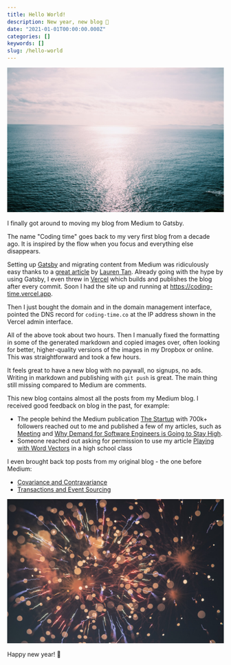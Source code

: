 ```yaml
---
title: Hello World!
description: New year, new blog 🎉
date: "2021-01-01T00:00:00.000Z"
categories: []
keywords: []
slug: /hello-world
---
```


![Ocean](./ocean.jpeg)

I finally got around to moving my blog from Medium to Gatsby.

The name "Coding time" goes back to my very first blog from a decade ago. It is inspired by the flow when you focus and everything else disappears.

Setting up [Gatsby](https://www.gatsbyjs.com/) and migrating content from Medium was ridiculously easy thanks to a [great article](https://www.no.lol/2019-03-16-medium-to-gatsby/) by [Lauren Tan](https://twitter.com/sugarpirate_). Already going with the hype by using Gatsby, I even threw in [Vercel](https://vercel.com/) which builds and publishes the blog after every commit. Soon I had the site up and running at https://coding-time.vercel.app.

Then I just bought the domain and in the domain management interface, pointed the DNS record for `coding-time.co` at the IP address shown in the Vercel admin interface.

All of the above took about two hours. Then I manually fixed the formatting in some of the generated markdown and copied images over, often looking for better, higher-quality versions of the images in my Dropbox or online. This was straightforward and took a few hours.

It feels great to have a new blog with no paywall, no signups, no ads. Writing in markdown and publishing with `git push` is great. The main thing still missing compared to Medium are comments.

This new blog contains almost all the posts from my Medium blog. I received good feedback on blog in the past, for example:

- The people behind the Medium publication [The Startup](https://medium.com/swlh) with 700k+ followers reached out to me and published a few of my articles, such as [Meeting](../meetings) and [Why Demand for Software Engineers is Going to Stay High](../software-engineers-demand).
- Someone reached out asking for permission to use my article [Playing with Word Vectors](../playing-with-word-vectors) in a high school class

I even brought back top posts from my original blog - the one before Medium:

- [Covariance and Contravariance](../covariance-contravariance)
- [Transactions and Event Sourcing](../transactions-event-sourcing)

![Fireworks](./fireworks.jpeg)

Happy new year! 🎉
